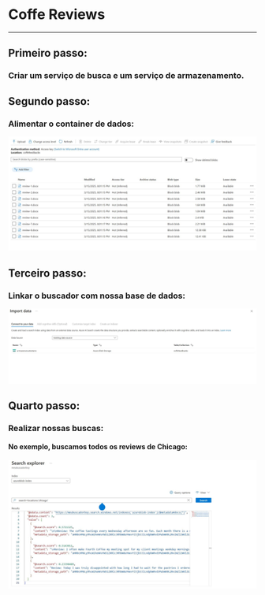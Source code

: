 # Coffe Reviews
----

## Primeiro passo: 

### Criar um serviço de busca e um serviço de armazenamento.

## Segundo passo: 

### Alimentar o container de dados:
![Descrição da imagem](prints/alimentando-nosso-container.JPG)

## Terceiro passo: 

### Linkar o buscador com nossa base de dados:
![Descrição da imagem](prints/alimentação-do-buscador.JPG)

## Quarto passo: 

### Realizar nossas buscas:
#### No exemplo, buscamos todos os reviews de Chicago: 
![Descrição da imagem](prints/buscando-feed-chicago.JPG)
